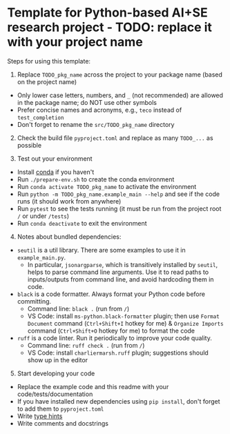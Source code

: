 # Template for Python-based AI+SE research project - TODO: replace it with your project name

Steps for using this template:

1. Replace `TODO_pkg_name` across the project to your package name (based on the project name)
  * Only lower case letters, numbers, and `_` (not recommended) are allowed in the package name; do NOT use other symbols
  * Prefer concise names and acronyms, e.g., `teco` instead of `test_completion`
  * Don't forget to rename the `src/TODO_pkg_name` directory

2. Check the build file `pyproject.toml` and replace as many `TODO_...` as possible

3. Test out your environment
  * Install [conda](https://docs.anaconda.com/miniconda/) if you haven't
  * Run `./prepare-env.sh` to create the conda environment
  * Run `conda activate TODO_pkg_name` to activate the environment
  * Run `python -m TODO_pkg_name.example_main --help` and see if the code runs (it should work from anywhere)
  * Run `pytest` to see the tests running (it must be run from the project root `/` or under `/tests`)
  * Run `conda deactivate` to exit the environment

4. Notes about bundled dependencies:

* `seutil` is a util library. There are some examples to use it in `example_main.py`.
  * In particular, `jsonargparse`, which is transitively installed by `seutil`, helps to parse command line arguments. Use it to read paths to inputs/outputs from command line, and avoid hardcoding them in code.
* `black` is a code formatter. Always format your Python code before committing.
  * Command line: `black .` (run from `/`)
  * VS Code: install `ms-python.black-formatter` plugin; then use `Format Document` command (`Ctrl+Shift+I` hotkey for me) & `Organize Imports` command (`Ctrl+Shift+O` hotkey for me) to format the code
* `ruff` is a code linter. Run it periodically to improve your code quality.
  * Command line: `ruff check .` (run from `/`)
  * VS Code: install `charliermarsh.ruff` plugin; suggestions should show up in the editor

5. Start developing your code
  * Replace the example code and this readme with your code/tests/documentation
  * If you have installed new dependencies using `pip install`, don't forget to add them to `pyproject.toml`
  * Write [type hints](https://docs.python.org/3/library/typing.html)
  * Write comments and docstrings
